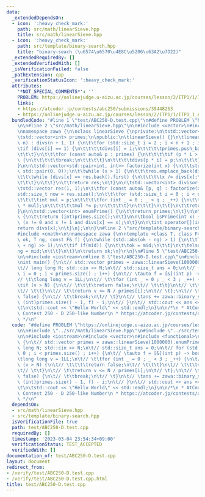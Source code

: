 ```yaml
---
data:
  _extendedDependsOn:
  - icon: ':heavy_check_mark:'
    path: src/math/linearSieve.hpp
    title: src/math/linearSieve.hpp
  - icon: ':heavy_check_mark:'
    path: src/template/binary-search.hpp
    title: "binary-seach (\u6574\u6570\u4E8C\u5206\u63A2\u7D22)"
  _extendedRequiredBy: []
  _extendedVerifiedWith: []
  _isVerificationFailed: false
  _pathExtension: cpp
  _verificationStatusIcon: ':heavy_check_mark:'
  attributes:
    '*NOT_SPECIAL_COMMENTS*': ''
    PROBLEM: https://onlinejudge.u-aizu.ac.jp/courses/lesson/2/ITP1/1/ITP1_1_A
    links:
    - https://atcoder.jp/contests/abc250/submissions/39448263
    - https://onlinejudge.u-aizu.ac.jp/courses/lesson/2/ITP1/1/ITP1_1_A
  bundledCode: "#line 1 \"test/ABC250-D.test.cpp\"\n#define PROBLEM \"https://onlinejudge.u-aizu.ac.jp/courses/lesson/2/ITP1/1/ITP1_1_A\"\
    \n\n#line 2 \"src/math/linearSieve.hpp\"\n\n#include <vector>\n#include <utility>\n\
    \nnamespace zawa {\n\nclass linearSieve {\nprivate:\n\tstd::vector<int> divs;\n\
    \tstd::vector<int> primes;\n\npublic:\n\tlinearSieve() {}\n\tlinearSieve(std::size_t\
    \ n) : divs(n + 1, 1) {\n\t\tfor (std::size_t i = 2 ; i < n + 1 ; i++) {\n\t\t\
    \tif (divs[i] == 1) {\n\t\t\t\tdivs[i] = i;\n\t\t\t\tprimes.push_back((int)i);\n\
    \t\t\t}\n\t\t\tfor (const auto& p : primes) {\n\t\t\t\tif (p * i > n or p > divs[i])\
    \ {\n\t\t\t\t\tbreak;\n\t\t\t\t}\n\t\t\t\tdivs[p * i] = p;\n\t\t\t}\n\t\t}\n\t\
    }\n\n\tstd::vector<std::pair<int, int>> factorize(int x) {\n\t\tstd::vector res(0,\
    \ std::pair(0, 0));\n\t\twhile (x > 1) {\n\t\t\tres.emplace_back(divs[x], 0);\n\
    \t\t\twhile (divs[x] == res.back().first) {\n\t\t\t\tx /= divs[x];\n\t\t\t\tres.back().second++;\n\
    \t\t\t}\n\t\t}\n\t\treturn res;\n\t}\n\n\tstd::vector<int> divisor(int x) {\n\t\
    \tstd::vector res(1, 1);\n\t\tfor (const auto& [p, q] : factorize(x)) {\n\t\t\t\
    std::size_t now = res.size();\n\t\t\tfor (std::size_t i = 0 ; i < now ; i++) {\n\
    \t\t\t\tint mul = p;\n\t\t\t\tfor (int _ = 0 ; _ < q ; _++) {\n\t\t\t\t\tres.emplace_back(res[i]\
    \ * mul);\n\t\t\t\t\tmul *= p;\n\t\t\t\t}\n\t\t\t}\n\t\t}\n\t\treturn res;\n\t\
    }\n\n\tstd::vector<int> enumPrime() {\n\t\treturn primes;\n\t}\n\n\tint numPrime()\
    \ {\n\t\treturn (int)primes.size();\n\t}\n\n\tbool isPrime(int x) {\n\t\treturn\
    \ (x != 0 and x != 1 and divs[x] == x);\n\t}\n\n\tint operator[](int x) {\n\t\t\
    return divs[x];\n\t}\n};\n\n}\n#line 2 \"src/template/binary-search.hpp\"\n\n\
    #include <cmath>\n\nnamespace zawa {\n\ntemplate <class T, class F>\nT binary_search(T\
    \ ok, T ng, const F& f) {\n\twhile (std::abs(ok - ng) > 1) {\n\t\tT mid = ((ok\
    \ + ng) >> 1);\n\t\tif (f(mid)) {\n\t\t\tok = mid;\n\t\t}\n\t\telse {\n\t\t\t\
    ng = mid;\n\t\t}\n\t}\n\treturn ok;\n}\n\n}\n#line 5 \"test/ABC250-D.test.cpp\"\
    \n\n#include <iostream>\n#line 8 \"test/ABC250-D.test.cpp\"\n#include <functional>\n\
    \nint main() {\n\t// std::vector primes = zawa::linearSieve(1000000).enumPrime();\n\
    \t// long long N; std::cin >> N;\n\t// std::size_t ans = 0;\n\t// for (std::size_t\
    \ i = 0 ; i < primes.size() ; i++) {\n\t// \tauto f = [&](int p) -> bool {\n\t\
    // \t\tlong long v = 1LL;\n\t// \t\tfor (int _ = 0 ; _ < 3 ; _++) {\n\t// \t\t\
    \tif (v > N) {\n\t// \t\t\t\treturn false;\n\t// \t\t\t}\n\t// \t\t\tv *= primes[p];\n\
    \t// \t\t}\n\t// \t\treturn v <= N / primes[i];\n\t// \t};\n\t// \tif (f(i) ==\
    \ false) {\n\t// \t\tbreak;\n\t// \t}\n\t// \tans += zawa::binary_search((int)i,\
    \ (int)primes.size() - 1, f) - i;\n\t// }\n\t// std::cout << ans << std::endl;\n\
    \t\n\tstd::cout << \"Hello World\" << std::endl;\n}\n\n/*\n * AtCoder Beginner\
    \ Contest 250 - D 250-like Number\n * https://atcoder.jp/contests/abc250/submissions/39448263\n\
    \ */\n"
  code: "#define PROBLEM \"https://onlinejudge.u-aizu.ac.jp/courses/lesson/2/ITP1/1/ITP1_1_A\"\
    \n\n#include \"../src/math/linearSieve.hpp\"\n#include \"../src/template/binary-search.hpp\"\
    \n\n#include <iostream>\n#include <vector>\n#include <functional>\n\nint main()\
    \ {\n\t// std::vector primes = zawa::linearSieve(1000000).enumPrime();\n\t// long\
    \ long N; std::cin >> N;\n\t// std::size_t ans = 0;\n\t// for (std::size_t i =\
    \ 0 ; i < primes.size() ; i++) {\n\t// \tauto f = [&](int p) -> bool {\n\t// \t\
    \tlong long v = 1LL;\n\t// \t\tfor (int _ = 0 ; _ < 3 ; _++) {\n\t// \t\t\tif\
    \ (v > N) {\n\t// \t\t\t\treturn false;\n\t// \t\t\t}\n\t// \t\t\tv *= primes[p];\n\
    \t// \t\t}\n\t// \t\treturn v <= N / primes[i];\n\t// \t};\n\t// \tif (f(i) ==\
    \ false) {\n\t// \t\tbreak;\n\t// \t}\n\t// \tans += zawa::binary_search((int)i,\
    \ (int)primes.size() - 1, f) - i;\n\t// }\n\t// std::cout << ans << std::endl;\n\
    \t\n\tstd::cout << \"Hello World\" << std::endl;\n}\n\n/*\n * AtCoder Beginner\
    \ Contest 250 - D 250-like Number\n * https://atcoder.jp/contests/abc250/submissions/39448263\n\
    \ */\n"
  dependsOn:
  - src/math/linearSieve.hpp
  - src/template/binary-search.hpp
  isVerificationFile: true
  path: test/ABC250-D.test.cpp
  requiredBy: []
  timestamp: '2023-03-04 23:54:34+09:00'
  verificationStatus: TEST_ACCEPTED
  verifiedWith: []
documentation_of: test/ABC250-D.test.cpp
layout: document
redirect_from:
- /verify/test/ABC250-D.test.cpp
- /verify/test/ABC250-D.test.cpp.html
title: test/ABC250-D.test.cpp
---
```

